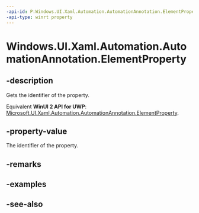 ```yaml
---
-api-id: P:Windows.UI.Xaml.Automation.AutomationAnnotation.ElementProperty
-api-type: winrt property
---
```


<!-- Property syntax
public Windows.UI.Xaml.DependencyProperty ElementProperty { get; }
-->

# Windows.UI.Xaml.Automation.AutomationAnnotation.ElementProperty

## -description
Gets the identifier of the  property.

Equivalent **WinUI 2 API for UWP**: [Microsoft.UI.Xaml.Automation.AutomationAnnotation.ElementProperty](/windows/winui/api/microsoft.ui.xaml.automation.automationannotation.elementproperty).

## -property-value
The identifier of the  property.

## -remarks

## -examples

## -see-also
